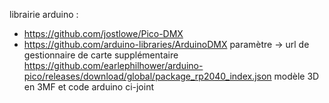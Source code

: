 librairie arduino :
- https://github.com/jostlowe/Pico-DMX
- https://github.com/arduino-libraries/ArduinoDMX
paramètre -> url de gestionnaire de carte supplémentaire
https://github.com/earlephilhower/arduino-pico/releases/download/global/package_rp2040_index.json
modèle 3D en 3MF et code arduino ci-joint
